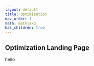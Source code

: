 ```yaml
---
layout: default
title: Optimization
nav_order: 1
math: mathjax3
has_children: true
---
```


## Optimization Landing Page
hello